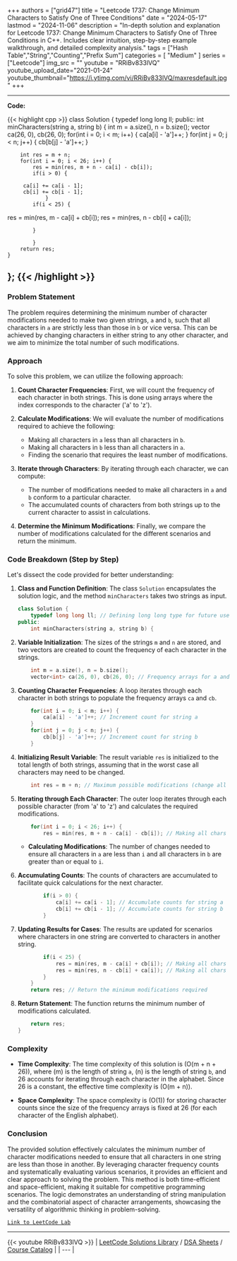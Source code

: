 
+++
authors = ["grid47"]
title = "Leetcode 1737: Change Minimum Characters to Satisfy One of Three Conditions"
date = "2024-05-17"
lastmod = "2024-11-06"
description = "In-depth solution and explanation for Leetcode 1737: Change Minimum Characters to Satisfy One of Three Conditions in C++. Includes clear intuition, step-by-step example walkthrough, and detailed complexity analysis."
tags = ["Hash Table","String","Counting","Prefix Sum"]
categories = [
    "Medium"
]
series = ["Leetcode"]
img_src = ""
youtube = "RRiBv833lVQ"
youtube_upload_date="2021-01-24"
youtube_thumbnail="https://i.ytimg.com/vi/RRiBv833lVQ/maxresdefault.jpg"
+++



---
**Code:**

{{< highlight cpp >}}
class Solution {
    typedef long long ll;
public:
    int minCharacters(string a, string b) {
        int m = a.size(), n = b.size();
        vector<int> ca(26, 0), cb(26, 0);
        for(int i = 0; i < m; i++) {
            ca[a[i] - 'a']++; }
        for(int j = 0; j < n; j++) {
            cb[b[j] - 'a']++; }
        
        int res = m + n;
        for(int i = 0; i < 26; i++) {
            res = min(res, m + n - ca[i] - cb[i]);
            if(i > 0) {

         ca[i] += ca[i - 1];
         cb[i] += cb[i - 1];
                }
            if(i < 25) {
res = min(res, m - ca[i] + cb[i]);
res = min(res, n - cb[i] + ca[i]);

            }
            
            }
        return res;
    }
};
{{< /highlight >}}
---

### Problem Statement

The problem requires determining the minimum number of character modifications needed to make two given strings, `a` and `b`, such that all characters in `a` are strictly less than those in `b` or vice versa. This can be achieved by changing characters in either string to any other character, and we aim to minimize the total number of such modifications.

### Approach

To solve this problem, we can utilize the following approach:

1. **Count Character Frequencies**: First, we will count the frequency of each character in both strings. This is done using arrays where the index corresponds to the character ('a' to 'z').

2. **Calculate Modifications**: We will evaluate the number of modifications required to achieve the following:
   - Making all characters in `a` less than all characters in `b`.
   - Making all characters in `b` less than all characters in `a`.
   - Finding the scenario that requires the least number of modifications.

3. **Iterate through Characters**: By iterating through each character, we can compute:
   - The number of modifications needed to make all characters in `a` and `b` conform to a particular character.
   - The accumulated counts of characters from both strings up to the current character to assist in calculations.

4. **Determine the Minimum Modifications**: Finally, we compare the number of modifications calculated for the different scenarios and return the minimum.

### Code Breakdown (Step by Step)

Let's dissect the code provided for better understanding:

1. **Class and Function Definition**: The class `Solution` encapsulates the solution logic, and the method `minCharacters` takes two strings as input.

   ```cpp
   class Solution {
       typedef long long ll; // Defining long long type for future use
   public:
       int minCharacters(string a, string b) {
   ```

2. **Variable Initialization**: The sizes of the strings `m` and `n` are stored, and two vectors are created to count the frequency of each character in the strings.

   ```cpp
       int m = a.size(), n = b.size();
       vector<int> ca(26, 0), cb(26, 0); // Frequency arrays for a and b
   ```

3. **Counting Character Frequencies**: A loop iterates through each character in both strings to populate the frequency arrays `ca` and `cb`.

   ```cpp
       for(int i = 0; i < m; i++) {
           ca[a[i] - 'a']++; // Increment count for string a
       }
       for(int j = 0; j < n; j++) {
           cb[b[j] - 'a']++; // Increment count for string b
       }
   ```

4. **Initializing Result Variable**: The result variable `res` is initialized to the total length of both strings, assuming that in the worst case all characters may need to be changed.

   ```cpp
       int res = m + n; // Maximum possible modifications (change all characters)
   ```

5. **Iterating through Each Character**: The outer loop iterates through each possible character (from 'a' to 'z') and calculates the required modifications.

   ```cpp
       for(int i = 0; i < 26; i++) {
           res = min(res, m + n - ca[i] - cb[i]); // Making all chars < i
   ```

   - **Calculating Modifications**: The number of changes needed to ensure all characters in `a` are less than `i` and all characters in `b` are greater than or equal to `i`.

6. **Accumulating Counts**: The counts of characters are accumulated to facilitate quick calculations for the next character.

   ```cpp
           if(i > 0) {
               ca[i] += ca[i - 1]; // Accumulate counts for string a
               cb[i] += cb[i - 1]; // Accumulate counts for string b
           }
   ```

7. **Updating Results for Cases**: The results are updated for scenarios where characters in one string are converted to characters in another string.

   ```cpp
           if(i < 25) {
               res = min(res, m - ca[i] + cb[i]); // Making all chars > i for b
               res = min(res, n - cb[i] + ca[i]); // Making all chars < i for a
           }
       }
       return res; // Return the minimum modifications required
   ```

8. **Return Statement**: The function returns the minimum number of modifications calculated.

   ```cpp
       return res;
   }
   ```

### Complexity

- **Time Complexity**: The time complexity of this solution is \(O(m + n + 26)\), where \(m\) is the length of string `a`, \(n\) is the length of string `b`, and 26 accounts for iterating through each character in the alphabet. Since 26 is a constant, the effective time complexity is \(O(m + n)\).

- **Space Complexity**: The space complexity is \(O(1)\) for storing character counts since the size of the frequency arrays is fixed at 26 (for each character of the English alphabet).

### Conclusion

The provided solution effectively calculates the minimum number of character modifications needed to ensure that all characters in one string are less than those in another. By leveraging character frequency counts and systematically evaluating various scenarios, it provides an efficient and clear approach to solving the problem. This method is both time-efficient and space-efficient, making it suitable for competitive programming scenarios. The logic demonstrates an understanding of string manipulation and the combinatorial aspect of character arrangements, showcasing the versatility of algorithmic thinking in problem-solving.

[`Link to LeetCode Lab`](https://leetcode.com/problems/change-minimum-characters-to-satisfy-one-of-three-conditions/description/)

---
{{< youtube RRiBv833lVQ >}}
| [LeetCode Solutions Library](https://grid47.xyz/leetcode/) / [DSA Sheets](https://grid47.xyz/sheets/) / [Course Catalog](https://grid47.xyz/courses/) |
| --- |
